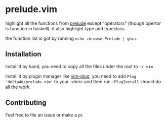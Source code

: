 # prelude.vim

highlight all the functions from [prelude][prelude] except "operators"
(though opertor is function in haskell).
it also highlight type and typeclass.

the function list is got by running `echo :browse Prelude | ghci`.

## Installation

install it by hand, you need to copy all the files under the root to `~/.vim`

install it by plugin manager like [vim-plug][vim-plug], 
you need to add `Plug 'delta4d/prelude.vim'` to your *.vimrc* 
and then run `:PlugInstall` should do all the work.



## Contributing

Feel free to file an issue or make a pr.




[prelude]: https://hackage.haskell.org/package/base-4.8.0.0/docs/Prelude.html
[vim-plug]: https://github.com/junegunn/vim-plug
